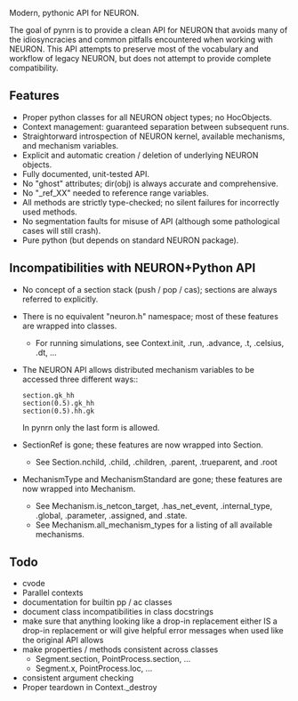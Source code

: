 Modern, pythonic API for NEURON.

The goal of pynrn is to provide a clean API for NEURON that avoids many of
the idiosyncracies and common pitfalls encountered when working with NEURON.
This API attempts to preserve most of the vocabulary and workflow of legacy 
NEURON, but does not attempt to provide complete compatibility. 

Features
--------

* Proper python classes for all NEURON object types; no HocObjects.
* Context management: guaranteed separation between subsequent runs.
* Straightorward introspection of NEURON kernel, available mechanisms, 
  and mechanism variables.
* Explicit and automatic creation / deletion of underlying NEURON objects.
* Fully documented, unit-tested API.
* No "ghost" attributes; dir(obj) is always accurate and comprehensive.
* No "_ref_XX" needed to reference range variables.
* All methods are strictly type-checked; no silent failures for incorrectly 
  used methods.
* No segmentation faults for misuse of API (although some pathological cases
  will still crash).
* Pure python (but depends on standard NEURON package).


Incompatibilities with NEURON+Python API
----------------------------------------

* No concept of a section stack (push / pop / cas); sections are always 
  referred to explicitly.
* There is no equivalent "neuron.h" namespace; most of these features are 
  wrapped into classes.
    * For running simulations, see Context.init, .run, .advance, .t, .celsius,
      .dt, ...
* The NEURON API allows distributed mechanism variables to be accessed three
  different ways::
      
      section.gk_hh
      section(0.5).gk_hh
      section(0.5).hh.gk
      
  In pynrn only the last form is allowed. 
* SectionRef is gone; these features are now wrapped into Section.
    * See Section.nchild, .child, .children, .parent, .trueparent, and .root
* MechanismType and MechanismStandard are gone; these features are now wrapped 
  into Mechanism.
    * See Mechanism.is_netcon_target, .has_net_event, .internal_type, .global,
      .parameter, .assigned, and .state.
    * See Mechanism.all_mechanism_types for a listing of all available
      mechanisms.
    
Todo
----

* cvode
* Parallel contexts
* documentation for builtin pp / ac classes
* document class incompatibilities in class docstrings
* make sure that anything looking like a drop-in replacement either IS a drop-in
  replacement or will give helpful error messages when used like the original
  API allows
* make properties / methods consistent across classes
    - Segment.section, PointProcess.section, ...
    - Segment.x, PointProcess.loc, ...
* consistent argument checking
* Proper teardown in Context._destroy
    